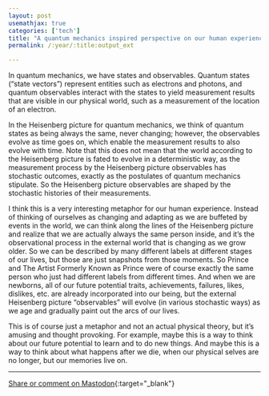 ```yaml
---
layout: post
usemathjax: true
categories: ['tech']
title: "A quantum mechanics inspired perspective on our human experience"
permalink: /:year/:title:output_ext

---
```


In quantum mechanics, we have states and observables. Quantum states (“state vectors”) represent entities such as electrons and photons, and quantum observables interact with the states to yield measurement results that are visible in our physical world, such as a measurement of the location of an electron. 

In the Heisenberg picture for quantum mechanics, we think of quantum states as being always the same, never changing; however, the observables evolve as time goes on, which enable the measurement results to also evolve with time. Note that this does not mean that the world according to the Heisenberg picture is fated to evolve in a deterministic way, as the measurement process by the Heisenberg picture observables has stochastic outcomes, exactly as the postulates of quantum mechanics stipulate. So the Heisenberg picture observables are shaped by the stochastic histories of their measurements.

I think this is a very interesting metaphor for our human experience. Instead of thinking of ourselves as changing and adapting as we are buffeted by events in the world, we can think along the lines of the Heisenberg picture and realize that we are actually always the same person inside, and it’s the observational process in the external world that is changing as we grow older. So we can be described by many different labels at different stages of our lives, but those are just snapshots from those moments. So Prince and The Artist Formerly Known as Prince were of course exactly the same person who just had different labels from different times. And when we are newborns, all of our future potential traits, achievements, failures, likes, dislikes, etc. are already incorporated into our being, but the external Heisenberg picture “observables” will evolve (in various stochastic ways) as we age and gradually paint out the arcs of our lives.

This is of course just a metaphor and not an actual physical theory, but it’s amusing and thought provoking. For example, maybe this is a way to think about our future potential to learn and to do new things. And maybe this is a way to think about what happens after we die, when our physical selves are no longer, but our memories live on.

---

[Share or comment on Mastodon](https://hachyderm.io/@Sunfishstanford/110600480072828784){:target="_blank"}



